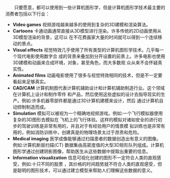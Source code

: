 &emsp;&emsp;只要愿意，都可以使用到一些计算机图形学，但是计算机图形学技术最主要的消费者包括以下行业：
- __Video games__ 视频游戏越来越多的使用到复杂的3D建模和渲染算法。
- __Cartoons__ 卡通动画通常直接从3D模型进行渲染。许多传统的2D动画使用从3D模型渲染的背景，这可以
在不花费画家大量的时间就可以得到一个连续移动的景点。
- __Visual effects__ 视觉特效几乎使用了所有类型的计算机图形学技术。几乎每一个现代电影使用数字合
成的背景来叠加到分开设置的前景上。许多电影也使用3D建模和动画来合成环境，对象，甚至角色，而大多数观
众从来不会怀疑真实性。
- __Animated films__ 动画电影使用了很多与视觉特效相同的技术，但是不一定要看起来足够真实。
- __CAD/CAM__ 计算机制图代表计算机辅助设计和计算机辅助制造行业。这个领域在计算机上设计和制作零件
和产品，然后使用这些虚拟的设计去指导现实的生产。例如:许多机器零部件都是通过3D计算机建模来设计，然后
通过计算机自动控制制造而成。
- __Simulation__ 模拟可以被视为一个精确地视频游戏。例如:一个飞行模拟器使用复杂的3D图形去模拟在
飞机上的飞行体验。这样的模拟对诸如安全的进行初步的驾驶训练是非常有用的，并且对于有经验用户的情景模
拟训练也是非常有用的，例如消防训练中，创建真是的物理场景太过于昂贵和危险。
- __Medical imaging__ 医学成像能够通过扫描患者的数据创造出有意义的图像。例如:计算机断层扫描(CT)
数据集由高密度值的大型3D矩形队列组成。计算机图形学通过创建阴影图像，帮助医生从这些数据中提取出重要的信息。
- __Information visualization__ 信息可视化创建的图形不一定符合人类的直观感受，例如:十只不同的股票
，其价格的时间趋势就不符合人类的直观感受，但是聪明的图形技术，可以通过建立模型来帮助人们理解这些数据的意义。

